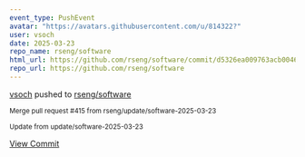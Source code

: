 ```yaml
---
event_type: PushEvent
avatar: "https://avatars.githubusercontent.com/u/814322?"
user: vsoch
date: 2025-03-23
repo_name: rseng/software
html_url: https://github.com/rseng/software/commit/d5326ea009763acb00461258b42219cfd46cbc6d
repo_url: https://github.com/rseng/software
---
```


<a href='https://github.com/vsoch' target='_blank'>vsoch</a> pushed to <a href='https://github.com/rseng/software' target='_blank'>rseng/software</a>

<small>Merge pull request #415 from rseng/update/software-2025-03-23

Update from update/software-2025-03-23</small>

<a href='https://github.com/rseng/software/commit/d5326ea009763acb00461258b42219cfd46cbc6d' target='_blank'>View Commit</a>